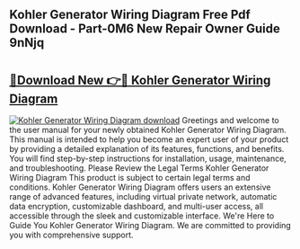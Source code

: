 ## Kohler Generator Wiring Diagram Free Pdf Download - Part-0M6 New Repair Owner Guide 9nNjq

# <h2><a href="http://dfn6pe.blite.top/?on=Kohler+Generator+Wiring+Diagram">🔗Download New 👉🔴 Kohler Generator Wiring Diagram</a></h2>

[![Kohler Generator Wiring Diagram download](https://i.imgur.com/lujVjoI.png)](http://dfn6pe.blite.top/?on=Kohler+Generator+Wiring+Diagram)
Greetings and welcome to the user manual for your newly obtained Kohler Generator Wiring Diagram. This manual is intended to help you become an expert user of your product by providing a detailed explanation of its features, functions, and benefits. You will find step-by-step instructions for installation, usage, maintenance, and troubleshooting. Please Review the Legal Terms Kohler Generator Wiring Diagram This product is subject to certain legal terms and conditions. Kohler Generator Wiring Diagram offers users an extensive range of advanced features, including virtual private network, automatic data encryption, customizable dashboard, and multi-user access, all accessible through the sleek and customizable interface. We're Here to Guide You Kohler Generator Wiring Diagram. We are committed to providing you with comprehensive support.
